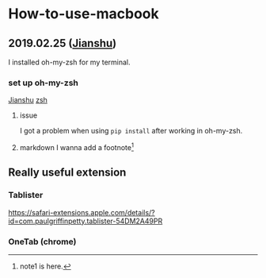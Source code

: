 # How-to-use-macbook

## 2019.02.25 ([Jianshu](https://www.jianshu.com/p/0f011540c7ed))
I installed oh-my-zsh for my terminal.

### set up oh-my-zsh
[Jianshu](https://www.jianshu.com/p/d194d29e488c)
[zsh](https://sourabhbajaj.com/mac-setup/iTerm/zsh.html)

1.  issue

     I got a problem when using `pip install` after working in oh-my-zsh. 
     
2.  markdown
     I wanna add a footnote[^1]
     
## Really useful extension
### Tablister

https://safari-extensions.apple.com/details/?id=com.paulgriffinpetty.tablister-54DM2A49PR
### OneTab (chrome)

[^1]: note1 is here.
